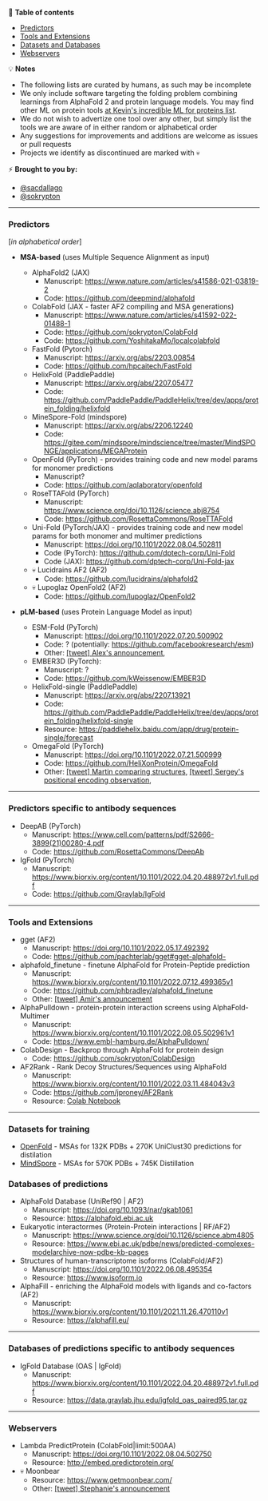 📖 **Table of contents**
* [Predictors](#Predictors)
* [Tools and Extensions](#Tools)
* [Datasets and Databases](#Databases)
* [Webservers](#Webservers)


💡 **Notes**
- The following lists are curated by humans, as such may be incomplete
- We only include software targeting the folding problem combining learnings from AlphaFold 2 and protein language models. You may find other ML on protein tools [at Kevin's incredible ML for proteins list](https://github.com/yangkky/Machine-learning-for-proteins).
- We do not wish to advertize one tool over any other, but simply list the tools we are aware of in either random or alphabetical order
- Any suggestions for improvements and additions are welcome as issues or pull requests
- Projects we identify as discontinued are marked with 💀

⚡️ **Brought to you by:** 
- [@sacdallago](https://twitter.com/sacdallago)
- [@sokrypton](https://twitter.com/sokrypton)

----

<a name="Predictors"></a>
### Predictors
[_in alphabetical order_]
- **MSA-based** (uses Multiple Sequence Alignment as input)
  - AlphaFold2 (JAX)
    - Manuscript: https://www.nature.com/articles/s41586-021-03819-2
    - Code: https://github.com/deepmind/alphafold
  - ColabFold (JAX - faster AF2 compiling and MSA generations)
    - Manuscript: https://www.nature.com/articles/s41592-022-01488-1
    - Code: https://github.com/sokrypton/ColabFold
    - Code: https://github.com/YoshitakaMo/localcolabfold
  - FastFold (Pytorch)
    - Manuscript: https://arxiv.org/abs/2203.00854
    - Code: https://github.com/hpcaitech/FastFold
  - HelixFold (PaddlePaddle)
    - Manuscript: https://arxiv.org/abs/2207.05477
    - Code:  https://github.com/PaddlePaddle/PaddleHelix/tree/dev/apps/protein_folding/helixfold
  - MineSpore-Fold (mindspore)
    - Manuscript: https://arxiv.org/abs/2206.12240
    - Code: https://gitee.com/mindspore/mindscience/tree/master/MindSPONGE/applications/MEGAProtein
  - OpenFold (PyTorch) - provides training code and new model params for monomer predictions
    - Manuscript?
    - Code: https://github.com/aqlaboratory/openfold
  - RoseTTAFold (PyTorch)
    - Manuscript: https://www.science.org/doi/10.1126/science.abj8754
    - Code: https://github.com/RosettaCommons/RoseTTAFold
  - Uni-Fold (PyTorch/JAX) - provides training code and new model params for both monomer and multimer predictions
    - Manuscript: https://doi.org/10.1101/2022.08.04.502811
    - Code (PyTorch): https://github.com/dptech-corp/Uni-Fold
    - Code (JAX): https://github.com/dptech-corp/Uni-Fold-jax
  - 💀 Lucidrains AF2 (AF2)
    - Code: https://github.com/lucidrains/alphafold2
  - 💀 Lupoglaz OpenFold2 (AF2)
    - Code: https://github.com/lupoglaz/OpenFold2


- **pLM-based** (uses Protein Language Model as input)
  - ESM-Fold (PyTorch)
    - Manuscript: https://doi.org/10.1101/2022.07.20.500902
    - Code: ? (potentially: https://github.com/facebookresearch/esm)
    - Other: [[tweet] Alex's announcement](https://twitter.com/alexrives/status/1550148755206414341), 
  - EMBER3D (PyTorch):
    - Manuscript: ?
    - Code: https://github.com/kWeissenow/EMBER3D
  - HelixFold-single (PaddlePaddle)
    - Manuscript: https://arxiv.org/abs/2207.13921
    - Code: https://github.com/PaddlePaddle/PaddleHelix/tree/dev/apps/protein_folding/helixfold-single
    - Resource: https://paddlehelix.baidu.com/app/drug/protein-single/forecast
  - OmegaFold (PyTorch)
    - Manuscript: https://doi.org/10.1101/2022.07.21.500999
    - Code: https://github.com/HeliXonProtein/OmegaFold
    - Other: [[tweet] Martin comparing structures](https://twitter.com/thesteinegger/status/1554881669718573062), [[tweet] Sergey's positional encoding observation](https://twitter.com/sokrypton/status/1555536325176168448), 

 ----

 ### Predictors specific to antibody sequences

 - DeepAB (PyTorch)
   - Manuscript: https://www.cell.com/patterns/pdf/S2666-3899(21)00280-4.pdf
   - Code: https://github.com/RosettaCommons/DeepAb
 - IgFold (PyTorch)
   - Manuscript: https://www.biorxiv.org/content/10.1101/2022.04.20.488972v1.full.pdf
   - Code: https://github.com/Graylab/IgFold

----

<a name="Tools"></a>
### Tools and Extensions
  - gget (AF2)
    - Manuscript: https://doi.org/10.1101/2022.05.17.492392
    - Code: https://github.com/pachterlab/gget#gget-alphafold-
  - alphafold_finetune - finetune AlphaFold for Protein-Peptide prediction
    - Manuscript: https://www.biorxiv.org/content/10.1101/2022.07.12.499365v1
    - Code: https://github.com/phbradley/alphafold_finetune
    - Other: [[tweet] Amir's announcement](https://twitter.com/AMotmaen/status/1547435940011945984)
  - AlphaPulldown - protein-protein interaction screens using AlphaFold-Multimer
    - Manuscript: https://www.biorxiv.org/content/10.1101/2022.08.05.502961v1
    - Code: https://www.embl-hamburg.de/AlphaPulldown/
  - ColabDesign - Backprop through AlphaFold for protein design
    - Code: https://github.com/sokrypton/ColabDesign
  - AF2Rank - Rank Decoy Structures/Sequences using AlphaFold
    - Manuscript: https://www.biorxiv.org/content/10.1101/2022.03.11.484043v3
    - Code: https://github.com/jproney/AF2Rank
    - Resource: [Colab Notebook](https://colab.research.google.com/github/sokrypton/ColabDesign/blob/main/af/examples/AF2Rank.ipynb)
   
---- 
<a name="Databases"></a>
### Datasets for training
  - [OpenFold](https://registry.opendata.aws/openfold/) - MSAs for 132K PDBs + 270K UniClust30 predictions for distilation
  - [MindSpore](https://arxiv.org/abs/2206.12240) - MSAs for 570K PDBs + 745K Distillation

### Databases of predictions
  - AlphaFold Database (UniRef90 | AF2)
    - Manuscript: https://doi.org/10.1093/nar/gkab1061
    - Resource: https://alphafold.ebi.ac.uk
  - Eukaryotic interactormes (Protein-Protein interactions | RF/AF2)
    - Manuscript: https://www.science.org/doi/10.1126/science.abm4805
    - Resource: https://www.ebi.ac.uk/pdbe/news/predicted-complexes-modelarchive-now-pdbe-kb-pages
  - Structures of human-transcriptome isoforms (ColabFold/AF2)
    - Manuscript: https://doi.org/10.1101/2022.06.08.495354
    - Resource: https://www.isoform.io
  - AlphaFill - enriching the AlphaFold models with ligands and co-factors (AF2)
    - Manuscript: https://www.biorxiv.org/content/10.1101/2021.11.26.470110v1
    - Resource: https://alphafill.eu/

 ----

 ### Databases of predictions specific to antibody sequences

  - IgFold Database (OAS | IgFold)
    - Manuscript: https://www.biorxiv.org/content/10.1101/2022.04.20.488972v1.full.pdf
    - Resource: https://data.graylab.jhu.edu/igfold_oas_paired95.tar.gz

----

<a name="Webservers"></a>
### Webservers
 - Lambda PredictProtein (ColabFold|limit:500AA)
   - Manuscript: https://doi.org/10.1101/2022.08.04.502750
   - Resource: http://embed.predictprotein.org/
- 💀 Moonbear
   - Resource: https://www.getmoonbear.com/
   - Other: [[tweet] Stephanie's announcement](https://twitter.com/stephanieszhang/status/1427773598199164937)

